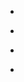 
- [](/2018/11/180089412453/)

- [](/2018/10/179606478532/)

- [](/2016/03/711119942804852736/)

- [](/2016/03/141207972320/)
